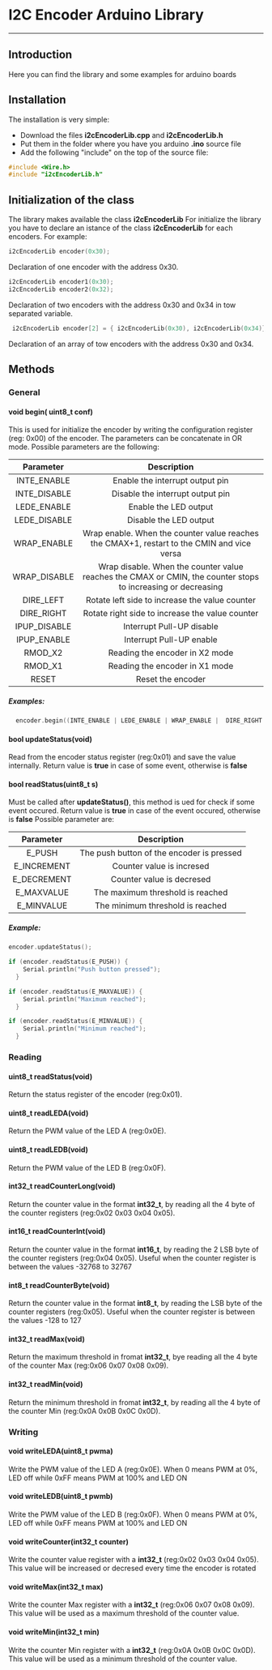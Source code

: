 # I2C Encoder Arduino Library
--------------------------------------------------------------------------------

## Introduction

Here you can find the library and some examples for arduino boards

## Installation

The installation is very simple:
* Download the files **i2cEncoderLib.cpp** and **i2cEncoderLib.h**
* Put them in the folder where you have you arduino **.ino** source file
* Add the following "include" on the top of the source file:
``` C++
#include <Wire.h>
#include "i2cEncoderLib.h"
```


## Initialization of the class

The library makes available the class **i2cEncoderLib**
For initialize the library you have to declare an istance of the class **i2cEncoderLib** for each encoders.
For example:

``` C++
i2cEncoderLib encoder(0x30);
```
Declaration of one encoder with the address 0x30.

```C++
i2cEncoderLib encoder1(0x30);
i2cEncoderLib encoder2(0x32);
```
Declaration of two encoders with the address 0x30 and 0x34 in tow separated variable.

```C++
 i2cEncoderLib encoder[2] = { i2cEncoderLib(0x30), i2cEncoderLib(0x34)};
```
Declaration of an array of tow encoders with the address 0x30 and 0x34.

## Methods

### General
#### void begin( uint8_t conf)
This is used for initialize the encoder by writing the configuration register (reg: 0x00) of the encoder.
The parameters can be concatenate in OR mode.
Possible parameters are the following:

| Parameter   | Description   |
|:-----------:|:-------------:|
| INTE_ENABLE	| Enable the interrupt output pin|
|INTE_DISABLE | Disable the interrupt output pin|
|LEDE_ENABLE	| Enable the LED output|
|LEDE_DISABLE | Disable the LED output|
|WRAP_ENABLE	| Wrap enable. When the counter value reaches the CMAX+1, restart to the CMIN and vice versa|
|WRAP_DISABLE | Wrap disable. When the counter value reaches the CMAX or CMIN, the counter stops to increasing or decreasing |
|DIRE_LEFT	  | Rotate left side to increase the value counter |
|DIRE_RIGHT	  | Rotate right side to increase the value counter |
|IPUP_DISABLE | Interrupt Pull-UP disable |
|IPUP_ENABLE  | Interrupt Pull-UP enable |
|RMOD_X2		  | Reading the encoder in X2 mode |
|RMOD_X1		  | Reading the encoder in X1 mode |
|RESET		    | Reset the encoder |

##### Examples:
```C++
  encoder.begin((INTE_ENABLE | LEDE_ENABLE | WRAP_ENABLE |  DIRE_RIGHT | IPUP_ENABLE | RMOD_X1));
```
#### bool updateStatus(void)
Read from the encoder status register (reg:0x01) and save the value internally.
Return value is **true** in case of some event, otherwise is **false**

#### bool readStatus(uint8_t s)
Must be called after **updateStatus()**, this method is ued for check if some event occured.
Return value is **true** in case of the event occured, otherwise is **false**
Possible parameter are:

| Parameter   | Description   |
|:-----------:|:-------------:|
| E_PUSH      | The push button of the encoder is pressed |
| E_INCREMENT | Counter value is incresed          
| E_DECREMENT | Counter value is decresed         |
| E_MAXVALUE  | The maximum threshold is reached  |
| E_MINVALUE  | The minimum threshold is reached  |

##### Example:
```C++
encoder.updateStatus();

if (encoder.readStatus(E_PUSH)) {
    Serial.println("Push button pressed");
  }

if (encoder.readStatus(E_MAXVALUE)) {
    Serial.println("Maximum reached");
  }

if (encoder.readStatus(E_MINVALUE)) {
    Serial.println("Minimum reached");
  }
```

### Reading
#### uint8_t readStatus(void)
Return the status register of the encoder (reg:0x01).

#### uint8_t readLEDA(void)
Return the PWM value of the LED A (reg:0x0E).

#### uint8_t readLEDB(void)
Return the PWM value of the LED B (reg:0x0F).

#### int32_t readCounterLong(void)
Return the counter value in the format **int32_t**, by reading all the 4 byte of the counter registers (reg:0x02 0x03 0x04 0x05).

#### int16_t readCounterInt(void)
Return the counter value in the format **int16_t**, by reading the 2 LSB byte of the counter registers (reg:0x04 0x05).
Useful when the counter register is between the values -32768 to 32767

#### int8_t readCounterByte(void)
Return the counter value in the format **int8_t**, by reading the LSB byte of the counter registers (reg:0x05).
Useful when the counter register is between the values -128 to 127

#### int32_t readMax(void)
Return the maximum threshold in fromat **int32_t**, bye reading all the 4 byte of the counter Max (reg:0x06 0x07 0x08 0x09).

#### int32_t readMin(void)
Return the minimum threshold in fromat **int32_t**, by reading all the 4 byte of the counter Min (reg:0x0A 0x0B 0x0C 0x0D).

### Writing
#### void writeLEDA(uint8_t pwma)
Write the PWM value of the LED A (reg:0x0E). When 0 means PWM at 0%, LED off while 0xFF means PWM at 100% and LED ON
#### void writeLEDB(uint8_t pwmb)
Write the PWM value of the LED B (reg:0x0F). When 0 means PWM at 0%, LED off while 0xFF means PWM at 100% and LED ON
#### void writeCounter(int32_t counter)
Write the counter value register with a  **int32_t** (reg:0x02 0x03 0x04 0x05).
This value will be increased or decresed every time the encoder is rotated

#### void writeMax(int32_t max)
Write the counter Max register with a  **int32_t** (reg:0x06 0x07 0x08 0x09).
This value will be used as a maximum threshold of the counter value.

#### void writeMin(int32_t min)
Write the counter Min register with a  **int32_t** (reg:0x0A 0x0B 0x0C 0x0D).
This value will be used as a minimum threshold of the counter value.

